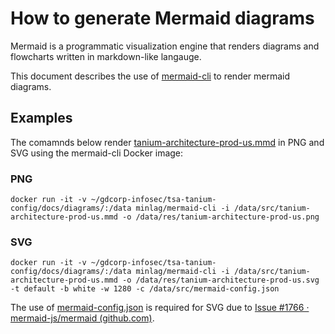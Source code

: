 # How to generate Mermaid diagrams
Mermaid is a programmatic visualization engine that renders diagrams and flowcharts written in markdown-like langauge.

This document describes the use of [mermaid-cli](https://github.com/mermaid-js/mermaid-cli) to render mermaid diagrams.

## Examples
The comamnds below render [tanium-architecture-prod-us.mmd](/docs/diagrams/src/tanium-architecture-prod-us.mmd) in PNG and SVG using the mermaid-cli Docker image:

### PNG
```
docker run -it -v ~/gdcorp-infosec/tsa-tanium-config/docs/diagrams/:/data minlag/mermaid-cli -i /data/src/tanium-architecture-prod-us.mmd -o /data/res/tanium-architecture-prod-us.png
```

### SVG
```
docker run -it -v ~/gdcorp-infosec/tsa-tanium-config/docs/diagrams/:/data minlag/mermaid-cli -i /data/src/tanium-architecture-prod-us.mmd -o /data/res/tanium-architecture-prod-us.svg -t default -b white -w 1280 -c /data/src/mermaid-config.json
```
The use of [mermaid-config.json](/docs/diagrams/src/mermaid-config.json) is required for SVG due to <a href="https://github.com/mermaid-js/mermaid/issues/1766">Issue #1766 · mermaid-js/mermaid (github.com)</a>.
